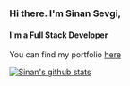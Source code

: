 ### Hi there. I'm Sinan Sevgi, 
#### I'm a Full Stack Developer
You can find my portfolio [here](https://sinansevgi.com) 
<!--
**sinansevgi/sinansevgi** is a ✨ _special_ ✨ repository because its `README.md` (this file) appears on your GitHub profile.

Here are some ideas to get you started:

- 🔭 I’m currently working on ...
- 🌱 I’m currently learning ...
- 👯 I’m looking to collaborate on ...
- 🤔 I’m looking for help with ...
- 💬 Ask me about ...
- 📫 How to reach me: ...
- 😄 Pronouns: ...
- ⚡ Fun fact: ...
-->
[![Sinan's github stats](https://github-readme-stats.vercel.app/api?username=sinansevgi)](https://github.com/anuraghazra/github-readme-stats)
